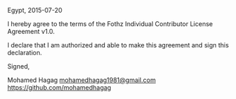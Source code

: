 Egypt, 2015-07-20

I hereby agree to the terms of the Fothz Individual Contributor License
Agreement v1.0.

I declare that I am authorized and able to make this agreement and sign this
declaration.

Signed,

Mohamed Hagag mohamedhagag1981@gmail.com https://github.com/mohamedhagag

